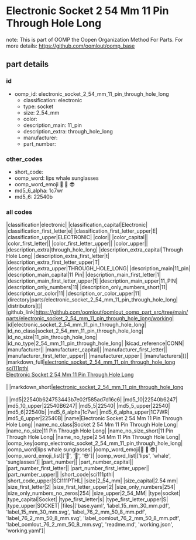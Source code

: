 # Electronic Socket 2 54 Mm 11 Pin Through Hole Long  

note: This is part of OOMP the Oopen Organization Method For Parts. For more details: https://github.com/oomlout/oomp_base

##  part details





### id
* oomp_id: electronic_socket_2_54_mm_11_pin_through_hole_long
  * classification: electronic
  * type: socket
  * size: 2_54_mm
  * color: 
  * description_main: 11_pin
  * description_extra: through_hole_long
  * manufacturer: 
  * part_number: 

### other_codes
* short_code: 
* oomp_word: lips whale sunglasses
* oomp_word_emoji :lips: :whale: :sunglasses:
* md5_6_alpha: 1c7wr
* md5_6: 22540b

### all codes 
|classification|electronic|
|classification_capital|Electronic|
|classification_first_letter|e|
|classification_first_letter_upper|E|
|classification_upper|ELECTRONIC|
|color||
|color_capital||
|color_first_letter||
|color_first_letter_upper||
|color_upper||
|description_extra|through_hole_long|
|description_extra_capital|Through Hole Long|
|description_extra_first_letter|t|
|description_extra_first_letter_upper|T|
|description_extra_upper|THROUGH_HOLE_LONG|
|description_main|11_pin|
|description_main_capital|11 Pin|
|description_main_first_letter|1|
|description_main_first_letter_upper|1|
|description_main_upper|11_PIN|
|description_only_numbers|11|
|description_only_numbers_short|11|
|description_or_color|11|
|description_or_color_upper|11|
|directory|parts/electronic_socket_2_54_mm_11_pin_through_hole_long|
|distributors|[]|
|github_link|https://github.com/oomlout/oomlout_oomp_part_src/tree/main/parts/electronic_socket_2_54_mm_11_pin_through_hole_long/working|
|id|electronic_socket_2_54_mm_11_pin_through_hole_long|
|id_no_class|socket_2_54_mm_11_pin_through_hole_long|
|id_no_size|11_pin_through_hole_long|
|id_no_type|2_54_mm_11_pin_through_hole_long|
|kicad_reference|CONN|
|manufacturer||
|manufacturer_capital||
|manufacturer_first_letter||
|manufacturer_first_letter_upper||
|manufacturer_upper||
|manufacturers|[]|
|markdown_full|[electronic_socket_2_54_mm_11_pin_through_hole_long](https://github.com/oomlout/oomlout_oomp_part_src/tree/main/parts/electronic_socket_2_54_mm_11_pin_through_hole_long/working)<br>[sci111pthl](https://github.com/oomlout/oomlout_oomp_part_src/tree/main/parts/electronic_socket_2_54_mm_11_pin_through_hole_long/working)<br>[Electronic Socket 2 54 Mm 11 Pin Through Hole Long](https://github.com/oomlout/oomlout_oomp_part_src/tree/main/parts/electronic_socket_2_54_mm_11_pin_through_hole_long/working)<br><br>|
|markdown_short|[electronic_socket_2_54_mm_11_pin_through_hole_long](https://github.com/oomlout/oomlout_oomp_part_src/tree/main/parts/electronic_socket_2_54_mm_11_pin_through_hole_long/working)<br><br>|
|md5|22540b624753443b7e02f585ad7d16c6|
|md5_10|22540b6247|
|md5_10_upper|22540B6247|
|md5_5|22540|
|md5_5_upper|22540|
|md5_6|22540b|
|md5_6_alpha|1c7wr|
|md5_6_alpha_upper|1C7WR|
|md5_6_upper|22540B|
|name|Electronic Socket 2 54 Mm 11 Pin Through Hole Long|
|name_no_class|Socket 2 54 Mm 11 Pin Through Hole Long|
|name_no_size|11 Pin Through Hole Long|
|name_no_size_short|11 Pin Through Hole Long|
|name_no_type|2 54 Mm 11 Pin Through Hole Long|
|oomp_key|oomp_electronic_socket_2_54_mm_11_pin_through_hole_long|
|oomp_word|lips whale sunglasses|
|oomp_word_emoji|:lips: :whale: :sunglasses:|
|oomp_word_emoji_list|[':lips:', ':whale:', ':sunglasses:']|
|oomp_word_list|['lips', 'whale', 'sunglasses']|
|part_number||
|part_number_capital||
|part_number_first_letter||
|part_number_first_letter_upper||
|part_number_upper||
|short_code|sci111pthl|
|short_code_upper|SCI111PTHL|
|size|2_54_mm|
|size_capital|2.54 mm|
|size_first_letter|2|
|size_first_letter_upper|2|
|size_only_numbers|254|
|size_only_numbers_no_zeros|254|
|size_upper|2_54_MM|
|type|socket|
|type_capital|Socket|
|type_first_letter|s|
|type_first_letter_upper|S|
|type_upper|SOCKET|
|files|['base.yaml', 'label_15_mm_30_mm.pdf', 'label_15_mm_30_mm.svg', 'label_76_2_mm_50_8_mm.pdf', 'label_76_2_mm_50_8_mm.svg', 'label_oomlout_76_2_mm_50_8_mm.pdf', 'label_oomlout_76_2_mm_50_8_mm.svg', 'readme.md', 'working.json', 'working.yaml']|
